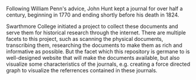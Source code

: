 Following William Penn's advice, John Hunt kept a journal for over half a century, beginning in 1770 and ending shortly before his death in 1824. 

Swarthmore College initiated a project to collect these documents and serve them for historical research through the internet. There are multiple facets to this project, such as scanning the physical documents, transcribing them, researching the documents to make them as rich and informative as possible. But the facet which this repository is germane to is well-designed website that will make the documents available, but also visualize some characteristics of the journals, e.g. creating a force directed graph to visualize the referrences contained in these journals.  
